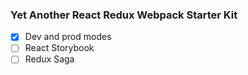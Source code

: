 ### Yet Another React Redux Webpack Starter Kit

* [x] Dev and prod modes
* [ ] React Storybook
* [ ] Redux Saga
